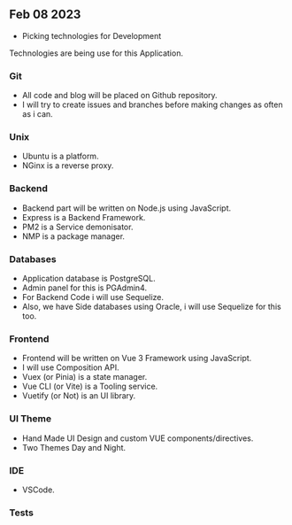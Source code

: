

## Feb 08 2023

* Picking technologies for Development

Technologies are being use for this Application.

### Git

* All code and blog will be placed on Github repository.
* I will try to create issues and branches before making changes as often as i can.

### Unix

* Ubuntu is a platform.
* NGinx is a reverse proxy.

### Backend

* Backend part will be written on Node.js using JavaScript.
* Express is a Backend Framework.
* PM2 is a Service demonisator.
* NMP is a package manager.

### Databases 

* Application database is PostgreSQL.
* Admin panel for this is PGAdmin4.
* For Backend Code i will use Sequelize.
* Also, we have Side databases using Oracle, i will use Sequelize for this too.

### Frontend

* Frontend will be written on Vue 3 Framework using JavaScript.
* I will use Composition API.
* Vuex (or Pinia) is a state manager.
* Vue CLI (or Vite) is a Tooling service.
* Vuetify (or Not) is an UI library.

### UI Theme

* Hand Made UI Design and custom VUE components/directives.
* Two Themes Day and Night.


### IDE

* VSCode. 

### Tests






